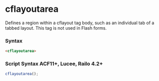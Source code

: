 # cflayoutarea

Defines a region within a cflayout tag body, such as an 
 individual tab of a tabbed layout. This tag is not used in 
 Flash forms.

### Syntax

```html
<cflayoutarea>
```

### Script Syntax ACF11+, Lucee, Railo 4.2+

```javascript
cflayoutarea();
```
